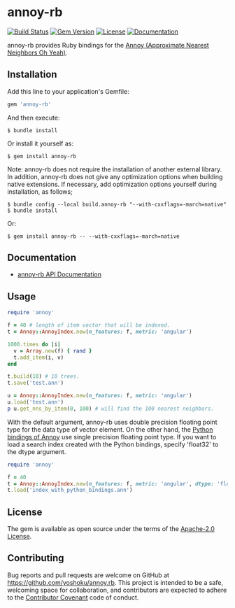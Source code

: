 # annoy-rb

[![Build Status](https://github.com/yoshoku/annoy.rb/workflows/build/badge.svg)](https://github.com/yoshoku/annoy.rb/actions?query=workflow%3Abuild)
[![Gem Version](https://badge.fury.io/rb/annoy-rb.svg)](https://badge.fury.io/rb/annoy-rb)
[![License](https://img.shields.io/badge/License-Apache%202.0-yellowgreen.svg)](https://github.com/yoshoku/annoy.rb/blob/main/LICENSE.txt)
[![Documentation](https://img.shields.io/badge/api-reference-blue.svg)](https://yoshoku.github.io/annoy.rb/doc/)

annoy-rb provides Ruby bindings for the [Annoy (Approximate Nearest Neighbors Oh Yeah)](https://github.com/spotify/annoy).

## Installation

Add this line to your application's Gemfile:

```ruby
gem 'annoy-rb'
```

And then execute:

    $ bundle install

Or install it yourself as:

    $ gem install annoy-rb

Note: annoy-rb does not require the installation of another external library.
In addition, annoy-rb does not give any optimization options when building native extensions.
If necessary, add optimization options yourself during installation, as follows;

```
$ bundle config --local build.annoy-rb "--with-cxxflags=-march=native"
$ bundle install
```

Or:

```
$ gem install annoy-rb -- --with-cxxflags=-march=native
```

## Documentation

* [annoy-rb API Documentation](https://yoshoku.github.io/annoy.rb/doc/)

## Usage

```ruby
require 'annoy'

f = 40 # length of item vector that will be indexed.
t = Annoy::AnnoyIndex.new(n_features: f, metric: 'angular')

1000.times do |i|
  v = Array.new(f) { rand }
  t.add_item(i, v)
end

t.build(10) # 10 trees.
t.save('test.ann')

u = Annoy::AnnoyIndex.new(n_features: f, metric: 'angular')
u.load('test.ann')
p u.get_nns_by_item(0, 100) # will find the 100 nearest neighbors.
```

With the default argument, annoy-rb uses double precision floating point type for the data type of vector element.
On the other hand, the [Python bindings of Annoy](https://pypi.org/project/annoy/) use single precision floating point type.
If you want to load a search index created with the Python bindings, specify 'float32' to the dtype argument.

```ruby
require 'annoy'

f = 40
t = Annoy::AnnoyIndex.new(n_features: f, metric: 'angular', dtype: 'float32')
t.load('index_with_python_bindings.ann')
```

## License

The gem is available as open source under the terms of the [Apache-2.0 License](https://www.apache.org/licenses/LICENSE-2.0).

## Contributing

Bug reports and pull requests are welcome on GitHub at https://github.com/yoshoku/annoy.rb.
This project is intended to be a safe, welcoming space for collaboration,
and contributors are expected to adhere to the [Contributor Covenant](https://contributor-covenant.org) code of conduct.
